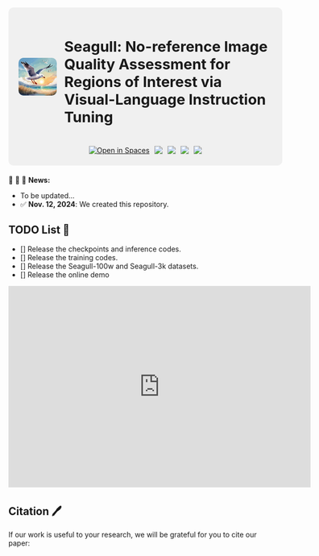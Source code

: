 <div style="background-color: #f0f0f0; padding: 20px; width: 100%; max-width: 100%; height: auto; display: flex; justify-content: center; align-items: center; flex-direction: column; margin-bottom: 20px; border-radius: 10px;">
  <div style="display: flex; align-items: center; justify-content: center; width: 100%; text-align: center; margin-bottom: 20px;">
    <img src="./imgs/logo/Seagull_Background.png" alt="image description" style="height: auto; width: 15%; border-radius: 10px; margin-right: 3%;">
    <h1 style="flex-grow: 1; font-size: 3vw; text-align: left;">Seagull: No-reference Image Quality Assessment for Regions of Interest via Visual-Language Instruction Tuning</h1>
  </div>

  <div style="display: flex; justify-content: center; gap: 10px; flex-wrap: wrap; width: 100%;">
    <a href=""><img src="https://huggingface.co/datasets/huggingface/badges/raw/main/open-in-hf-spaces-sm-dark.svg" alt="Open in Spaces" style="max-width: 100%; height: auto;"></a>
    <a href=""><img src="https://img.shields.io/badge/Arxiv-xxxx:xxxx-red" style="max-width: 100%; height: auto;"></a>
    <a href=""><img src="https://img.shields.io/badge/%F0%9F%A4%97%20Hugging%20Face-Dataset-green" style="max-width: 100%; height: auto;"></a>
    <a href="https://hits.seeyoufarm.com"><img src="https://hits.seeyoufarm.com/api/count/incr/badge.svg?url=https%3A%2F%2Fgithub.com%2Fchencn2020%2FSeagull&count_bg=%2379C83D&title_bg=%23555555&icon=&icon_color=%23E7E7E7&title=Visitors&edge_flat=false" style="max-width: 100%; height: auto;"></a>
    <a href='https://github.com/chencn2020/Seagull/stargazers'><img src='https://img.shields.io/github/stars/chencn2020/Seagull.svg?style=social' style="max-width: 100%; height: auto;"></a>
  </div>
</div>

:rocket:  :rocket: :rocket: **News:**
- To be updated...
- ✅ **Nov. 12, 2024**: We created this repository.


## TODO List 📝
- [] Release the checkpoints and inference codes.
- [] Release the training codes.
- [] Release the Seagull-100w and Seagull-3k datasets.
- [] Release the online demo

<iframe style="width:100%;height:auto;min-width:600px;min-height:400px;" src="https://star-history.com/embed?secret=Z2hwX3pMYzFnN205QVhhZlIwNmhyTFdtZ2NxQ3FjNFpoWDFYZkJncw==#chencn2020/PromptIQA&Date" frameBorder="0"></iframe>

## Citation 🖊️
If our work is useful to your research, we will be grateful for you to cite our paper:
```

```